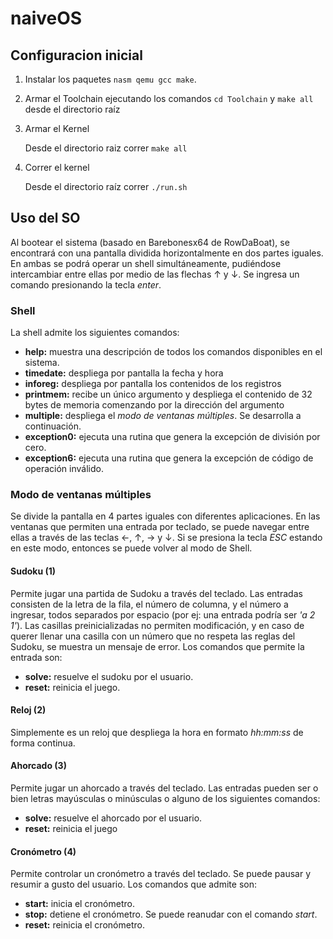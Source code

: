 # naiveOS

## Configuracion inicial
1. Instalar los paquetes ```nasm qemu gcc make```.

2. Armar el Toolchain ejecutando los comandos ```cd Toolchain``` y  ```make all``` desde el directorio raíz


3. Armar el Kernel

    Desde el directorio raiz correr ```make all```

4. Correr el kernel

    Desde el directorio raíz correr ```./run.sh```

## Uso del SO
Al bootear el sistema (basado en Barebonesx64 de RowDaBoat), se encontrará con una pantalla dividida horizontalmente en dos partes iguales. En ambas se podrá operar un shell simultáneamente, pudiéndose intercambiar entre ellas por medio de las flechas &#8593; y &#8595;. Se ingresa un comando presionando la tecla *enter*.
### Shell

La shell admite los siguientes comandos:
- **help:** muestra una descripción de todos los comandos disponibles en el sistema.
- **timedate:** despliega por pantalla la fecha y hora
- **inforeg:** despliega por pantalla los contenidos de los registros
- **printmem:** recibe un único argumento y despliega el contenido de 32 bytes de memoria comenzando por la dirección del argumento
- **multiple:** despliega el *modo de ventanas múltiples*. Se desarrolla a continuación.
-  **exception0:** ejecuta una rutina que genera la excepción de división por cero.
-  **exception6:** ejecuta una rutina que genera la excepción de código de operación inválido.

### Modo de ventanas múltiples
Se divide la pantalla en 4 partes iguales con diferentes aplicaciones. En las ventanas que permiten una entrada por teclado, se puede navegar entre ellas a través de las teclas &#8592;, &#8593;, &#8594; y &#8595;. Si se presiona la tecla *ESC* estando en este modo, entonces se puede volver al modo de Shell.
#### Sudoku (1)
Permite jugar una partida de Sudoku a través del teclado. Las entradas consisten de la letra de la fila, el número de columna, y el número a ingresar, todos separados por espacio (por ej: una entrada podría ser *'a 2 1'*). Las casillas preinicializadas no permiten modificación, y en caso de querer llenar una casilla con un número que no respeta las reglas del Sudoku, se muestra un mensaje de error. Los comandos que permite la entrada son:
-  **solve:** resuelve el sudoku por el usuario.
-  **reset:** reinicia el juego.
#### Reloj (2)
Simplemente es un reloj que despliega la hora en formato *hh:mm:ss* de forma continua.
#### Ahorcado (3)
Permite jugar un ahorcado a través del teclado. Las entradas pueden ser o bien letras mayúsculas o minúsculas o alguno de los siguientes comandos:
-  **solve:** resuelve el ahorcado por el usuario.
-  **reset:** reinicia el juego
#### Cronómetro (4)
Permite controlar un cronómetro a través del teclado. Se puede pausar y resumir a gusto del usuario. Los comandos que admite son:
-  **start:** inicia el cronómetro.
-  **stop:** detiene el cronómetro. Se puede reanudar con el comando *start*.
-  **reset:** reinicia el cronómetro.